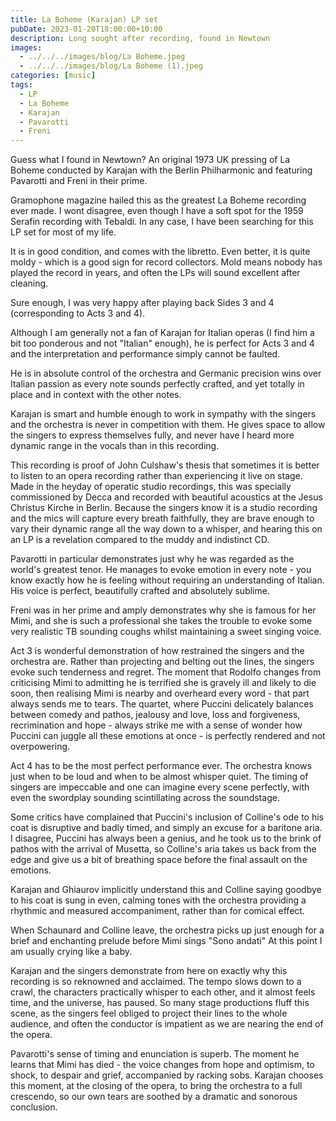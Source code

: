 ```yaml
---
title: La Boheme (Karajan) LP set
pubDate: 2023-01-20T18:00:00+10:00
description: Long sought after recording, found in Newtown
images:
  - ../../../images/blog/La Boheme.jpeg
  - ../../../images/blog/La Boheme (1).jpeg
categories: [music]
tags:
  - LP
  - La Boheme
  - Karajan
  - Pavarotti
  - Freni
---
```


Guess what I found in Newtown? An original 1973 UK pressing of La Boheme conducted by Karajan with the Berlin Philharmonic and featuring Pavarotti and Freni in their prime.

Gramophone magazine hailed this as the greatest La Boheme recording ever made. I wont disagree, even though I have a soft spot for the 1959 Serafin recording with Tebaldi. In any case, I have been searching for this LP set for most of my life.

It is in good condition, and comes with the libretto. Even better, it is quite moldy - which is a good sign for record collectors. Mold means nobody has played the record in years, and often the LPs will sound excellent after cleaning.

Sure enough, I was very happy after playing back Sides 3 and 4 (corresponding to Acts 3 and 4).

Although I am generally not a fan of Karajan for Italian operas (I find him a bit too ponderous and not "Italian" enough), he is perfect for Acts 3 and 4 and the interpretation and performance simply cannot be faulted.

He is in absolute control of the orchestra and Germanic precision wins over Italian passion as every note sounds perfectly crafted, and yet totally in place and in context with the other notes.

Karajan is smart and humble enough to work in sympathy with the singers and the orchestra is never in competition with them. He gives space to allow the singers to express themselves fully, and never have I heard more dynamic range in the vocals than in this recording.

This recording is proof of John Culshaw's thesis that sometimes it is better to listen to an opera recording rather than experiencing it live on stage. Made in the heyday of operatic studio recordings, this was specially commissioned by Decca and recorded with beautiful acoustics at the Jesus Christus Kirche in Berlin.
Because the singers know it is a studio recording and the mics will capture every breath faithfully, they are brave enough to vary their dynamic range all the way down to a whisper, and hearing this on an LP is a revelation compared to the muddy and indistinct CD.

Pavarotti in particular demonstrates just why he was regarded as the world's greatest tenor. He manages to evoke emotion in every note - you know exactly how he is feeling without requiring an understanding of Italian. His voice is perfect, beautifully crafted and absolutely sublime.

Freni was in her prime and amply demonstrates why she is famous for her Mimi, and she is such a professional she takes the trouble to evoke some very realistic TB sounding coughs whilst maintaining a sweet singing voice.

Act 3 is wonderful demonstration of how restrained the singers and the orchestra are. Rather than projecting and belting out the lines, the singers evoke such tenderness and regret. The moment that Rodolfo changes from criticising Mimi to admitting he is terrified she is gravely ill and likely to die soon, then realising Mimi is nearby and overheard every word - that part always sends me to tears. The quartet, where Puccini delicately balances between comedy and pathos, jealousy and love, loss and forgiveness, recrimination and hope - always strike me with a sense of wonder how Puccini can juggle all these emotions at once - is perfectly rendered and not overpowering.

Act 4 has to be the most perfect performance ever. The orchestra knows just when to be loud and when to be almost whisper quiet. The timing of singers are impeccable and one can imagine every scene perfectly, with even the swordplay sounding scintillating across the soundstage.

Some critics have complained that Puccini's inclusion of Colline's ode to his coat is disruptive and badly timed, and simply an excuse for a baritone aria. I disagree, Puccini has always been a genius, and he took us to the brink of pathos with the arrival of Musetta, so Colline's aria takes us back from the edge and give us a bit of breathing space before the final assault on the emotions.

Karajan and Ghiaurov implicitly understand this and Colline saying goodbye to his coat is sung in even, calming tones with the orchestra providing a rhythmic and measured accompaniment, rather than for comical effect.

When Schaunard and Colline leave, the orchestra picks up just enough for a brief and enchanting prelude before Mimi sings "Sono andati" At this point I am usually crying like a baby.

Karajan and the singers demonstrate from here on exactly why this recording is so reknowned and acclaimed. The tempo slows down to a crawl, the characters practically whisper to each other, and it almost feels time, and the universe, has paused. So many stage productions fluff this scene, as the singers feel obliged to project their lines to the whole audience, and often the conductor is impatient as we are nearing the end of the opera.

Pavarotti's sense of timing and enunciation is superb. The moment he learns that Mimi has died - the voice changes from hope and optimism, to shock, to despair and grief, accompanied by racking sobs. Karajan chooses this moment, at the closing of the opera, to bring the orchestra to a full crescendo, so our own tears are soothed by a dramatic and sonorous conclusion.
